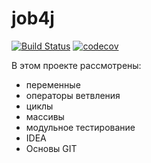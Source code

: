 # job4j

[![Build Status](https://app.travis-ci.com/shabad1n/job4j_tracker.svg?branch=master)](https://app.travis-ci.com/shabad1n/job4j_tracker)
[![codecov](https://codecov.io/gh/shabad1n/job4j_tracker/branch/master/graph/badge.svg?token=89JW2L5TDE)](https://codecov.io/gh/shabad1n/job4j_tracker)

В этом проекте рассмотрены:
- переменные
- операторы ветвления
- циклы
- массивы
- модульное тестирование
- IDEA
- Основы GIT